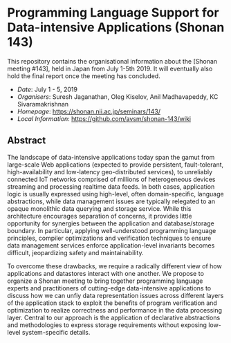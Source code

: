 # Programming Language Support for Data-intensive Applications (Shonan 143)

This repository contains the organisational information about the [Shonan meeting
#143], held in Japan from July 1-5th 2019.  It will eventually also hold the
final report once the meeting has concluded.

- *Date*: July 1 - 5, 2019
- *Organisers*: Suresh Jaganathan, Oleg Kiselov, Anil Madhavapeddy, KC Sivaramakrishnan
- *Homepage*: https://shonan.nii.ac.jp/seminars/143/
- *Local Information*: https://github.com/avsm/shonan-143/wiki

## Abstract

The landscape of data-intensive applications today span the gamut from large-scale Web applications (expected to provide persistent, fault-tolerant, high-availability and low-latency geo-distributed services), to unreliably connected IoT networks comprised of millions of heterogeneous devices streaming and processing realtime data feeds. In both cases, application logic is usually expressed using high-level, often domain-specific, language abstractions, while data management issues are typically relegated to an opaque monolithic data querying and storage service. While this architecture encourages separation of concerns, it provides little opportunity for synergies between the application and database/storage boundary. In particular, applying well-understood programming language principles, compiler optimizations and verification techniques to ensure data management services enforce application-level invariants becomes difficult, jeopardizing safety and maintainability.

To overcome these drawbacks, we require a radically different view of how applications and datastores interact with one another. We propose to organize a Shonan meeting to bring together programming language experts and practitioners of cutting-edge data-intensive applications to discuss how we can unfiy data representation issues across different layers of the application stack to exploit the benefits of program verification and optimization to realize correctness and performance in the data processing layer. Central to our approach is the application of declarative abstractions and methodologies to express storage requirements without exposing low-level system-specific details.
